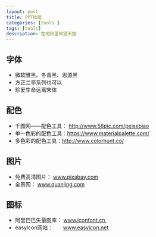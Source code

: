 ```yaml
---
layout: post
title: PPT技能
categories: [tools ]
tags: [tools]
description: 在地狱里仰望天堂
---
```


## 字体

- 微软雅黑、冬青黑、思源黑
- 方正兰亭系列也可以
- 珍爱生命远离宋体

## 配色
- 千图网——配色工具： http://www.58pic.com/peisebiao
- 单一色彩的配色工具：https://www.materialpalette.com/
- 多色彩的配色工具：http://www.colorhunt.co/

## 图片
- 免费高清图片： www.pixabay.com  
- 全景网： www.quanjing.com    

## 图标
- 阿里巴巴矢量图库： www.iconfont.cn 
- easyicon网站：       www.easyicon.net   
